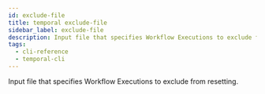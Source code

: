 ```yaml
---
id: exclude-file
title: temporal exclude-file
sidebar_label: exclude-file
description: Input file that specifies Workflow Executions to exclude from resetting.
tags:
  - cli-reference
  - temporal-cli
---
```


Input file that specifies Workflow Executions to exclude from resetting.
